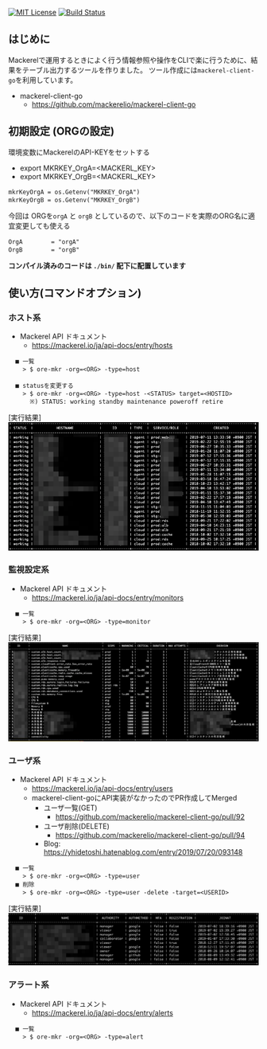 [![MIT License](http://img.shields.io/badge/license-MIT-blue.svg?style=flat)](LICENSE)
[![Build Status](https://travis-ci.org/yhidetoshi/ore-mkr-cli.svg?branch=master)](https://travis-ci.org/yhidetoshi/ore-mkr-cli)


## はじめに

Mackerelで運用するときによく行う情報参照や操作をCLIで楽に行うために、結果をテーブル出力するツールを作りました。
ツール作成には`mackerel-client-go`を利用しています。

- mackerel-client-go
  - https://github.com/mackerelio/mackerel-client-go

## 初期設定 (ORGの設定)

環境変数にMackerelのAPI-KEYをセットする
- export MKRKEY_OrgA=<MACKERL_KEY>
- export MKRKEY_OrgB=<MACKERL_KEY>

```
mkrKeyOrgA = os.Getenv("MKRKEY_OrgA")
mkrKeyOrgB = os.Getenv("MKRKEY_OrgB")
```

今回は ORGを`orgA` と `orgB` としているので、以下のコードを実際のORG名に適宜変更しても使える

```
OrgA        = "orgA"
OrgB        = "orgB"
```


**コンパイル済みのコードは `./bin/` 配下に配置しています**

## 使い方(コマンドオプション)

### ホスト系
- Mackerel API ドキュメント
  - https://mackerel.io/ja/api-docs/entry/hosts

```
  ■ 一覧
    > $ ore-mkr -org=<ORG> -type=host

  ■ statusを変更する
    > $ ore-mkr -org=<ORG> -type=host -<STATUS> target=<HOSTID>
      ※) STATUS: working standby maintenance poweroff retire
```

[実行結果]
![host一覧結果](./img/ore-mkr-host-list.png)


### 監視設定系
- Mackerel API ドキュメント
  - https://mackerel.io/ja/api-docs/entry/monitors

```
  ■ 一覧 
    > $ ore-mkr -org=<ORG> -type=monitor
```

[実行結果]
![monitor一覧結果](./img/ore-mkr-monitors-list.png)



### ユーザ系
- Mackerel API ドキュメント
  - https://mackerel.io/ja/api-docs/entry/users
  - mackerel-client-goにAPI実装がなかったのでPR作成してMerged
    - ユーザ一覧(GET)
      - https://github.com/mackerelio/mackerel-client-go/pull/92
    - ユーザ削除(DELETE)
      - https://github.com/mackerelio/mackerel-client-go/pull/94
    - Blog: https://yhidetoshi.hatenablog.com/entry/2019/07/20/093148

``` 
  ■ 一覧 
    > $ ore-mkr -org=<ORG> -type=user
  ■ 削除
    > $ ore-mkr -org=<ORG> -type=user -delete -target=<USERID>
```

[実行結果]
![monitor一覧結果](./img/ore-mkr-user-list.png)


### アラート系
- Mackerel API ドキュメント
  - https://mackerel.io/ja/api-docs/entry/alerts

```
  ■ 一覧
    > $ ore-mkr -org=<ORG> -type=alert
```
